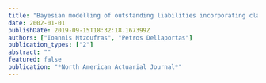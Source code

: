 ```yaml
---
title: "Bayesian modelling of outstanding liabilities incorporating claim count uncertainty"
date: 2002-01-01
publishDate: 2019-09-15T18:32:18.167399Z
authors: ["Ioannis Ntzoufras", "Petros Dellaportas"]
publication_types: ["2"]
abstract: ""
featured: false
publication: "*North American Actuarial Journal*"
---
```


